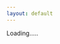 ```yaml
---
layout: default
---
```

<link href="https://drive.google.com/static/doclist/client/css/4152783537-folderlandingpage.css" rel="stylesheet">
<div id="folders" class="row">Loading.....</div>

<script>
var id = urlParam();
if (!id){
    id = "1MGTIataD9rRTVA7qBUZC8Im4Sq99NCri";
    jusChange(id);
    history.replaceState({urlPath:'./?'+ id}, "", './?'+ id);
    }else{
    changeDest(id);
    }

function changeDest(id) {
history.pushState({urlPath:'./?'+ id}, "", './?'+ id);
jusChange(id);
}

function jusChange(id){
$('#folders').html("Loading...");
var url = "https://script.google.com/macros/s/AKfycbxBlqDMbMUTyWQvWuxznbaXlZiMzVGNMHY7Vdl_lg2R17XdittE/exec?callback=loadData&id=" ;
jQuery.ajax({
crossDomain: true,
url: url+id,
method: "GET",
dataType: "jsonp"
});
}
// print the returned data
function loadData(e) {
var hiddenDiv = $( '<div></div>' );
hiddenDiv.html(e.result1);
$('#main_content').css('max-width','100%');
$('#folders')
//.html($('.flip-list-header', hiddenDiv))
.html($('.flip-entry', hiddenDiv));
$('.flip-entry').addClass("col s6 m3 l2");
$('.flip-entry-list-icon').addClass('hide');
$('#project_tagline').html(e.result2);
}

function urlParam(){
var url = new URL(window.location.href);
var param = url.searchParams.toString().slice(0, -1);
return param;
}

$(document).ready(function() {
    $(window).on("popstate", function (e) {
        jusChange(urlParam());
    });
});
</script>
